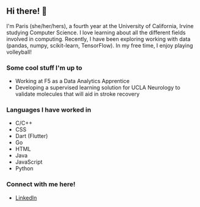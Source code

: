 ## Hi there! 👋
I'm Paris (she/her/hers), a fourth year at the University of California, Irvine studying Computer Science. I love learning about all the different fields involved in computing. Recently, I have been exploring working with data (pandas, numpy, scikit-learn, TensorFlow). In my free time, I enjoy playing volleyball!

### Some cool stuff I'm up to
- Working at F5 as a Data Analytics Apprentice
- Developing a supervised learning solution for UCLA Neurology to validate molecules that will aid in stroke recovery

### Languages I have worked in
- C/C++
- CSS
- Dart (Flutter)
- Go
- HTML
- Java
- JavaScript
- Python

### Connect with me here!
- [LinkedIn](https://www.linkedin.com/in/paris-haraguchi/)
